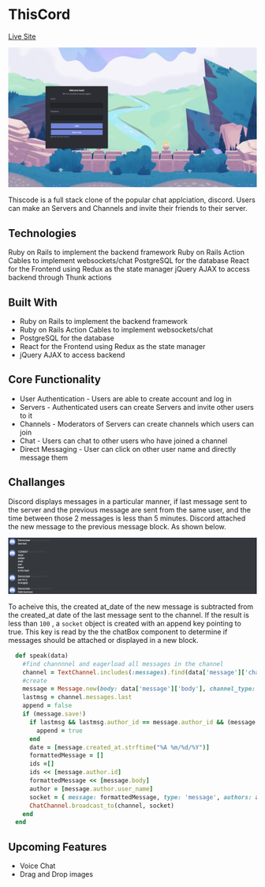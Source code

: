 # ThisCord

[Live Site](https://thiscord.herokuapp.com/#/)

![](/app/assets/images/Readme/logIn.png)

Thiscode is a full stack clone of the popular chat applciation, discord. Users can make an Servers and Channels and invite their friends to their server.

## Technologies

Ruby on Rails to implement the backend framework
Ruby on Rails Action Cables to implement websockets/chat
PostgreSQL for the database
React for the Frontend using Redux as the state manager
jQuery AJAX to access backend through Thunk actions

## Built With

* Ruby on Rails to implement the backend framework
* Ruby on Rails Action Cables to implement websockets/chat
* PostgreSQL for the database
* React for the Frontend using Redux as the state manager
* jQuery AJAX to access backend


## Core Functionality

* User Authentication - Users are able to create account and log in
* Servers - Authenticated users can create Servers and invite other users to it
* Channels - Moderators of Servers can create channels which users can join 
* Chat - Users can chat to other users who have joined a channel
* Direct Messaging - User can click on other user name and directly message them

## Challanges 
Discord displays messages in a particular manner, if last message sent to the server and the previous message are sent from the same user, and the time between those 2 messages is less than 5 minutes. Discord attached the new message to the previous message block. As shown below.

![](/app/assets/images/Readme/block.png)

To acheive this, the created at_date of the new message is subtracted from the created_at date of the last message sent to the channel. If the result is less than `100` , a `socket` object is created with an append key pointing to true. This key is read by the the chatBox component to determine if messages should be attached or displayed in a new block.

```ruby
  def speak(data)
    #find channnnel and eagerload all messages in the channel
    channel = TextChannel.includes(:messages).find(data['message']['channelId'])
    #create 
    message = Message.new(body: data['message']['body'], channel_type: 'text', author_id: data['message']['userId'], channel_id: data['message']['channelId'])
    lastmsg = channel.messages.last
    append = false
    if (message.save!)
      if lastmsg && lastmsg.author_id == message.author_id && (message.created_at - lastmsg.created_at) < 100
        append = true
      end
      date = [message.created_at.strftime("%A %m/%d/%Y")]
      formattedMessage = []
      ids =[]
      ids << [message.author.id] 
      formattedMessage << [message.body]
      author = [message.author.user_name]
      socket = { message: formattedMessage, type: 'message', authors: author, dates: date, append: append, ids: ids }
      ChatChannel.broadcast_to(channel, socket)
    end
  end

```

## Upcoming Features
* Voice Chat
* Drag and Drop images
